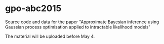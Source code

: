 # gpo-abc2015
Source code and data for the paper "Approximate Bayesian inference using Gaussian process optimisation applied to intractable likelihood models"

The material will be uploaded before May 4.
